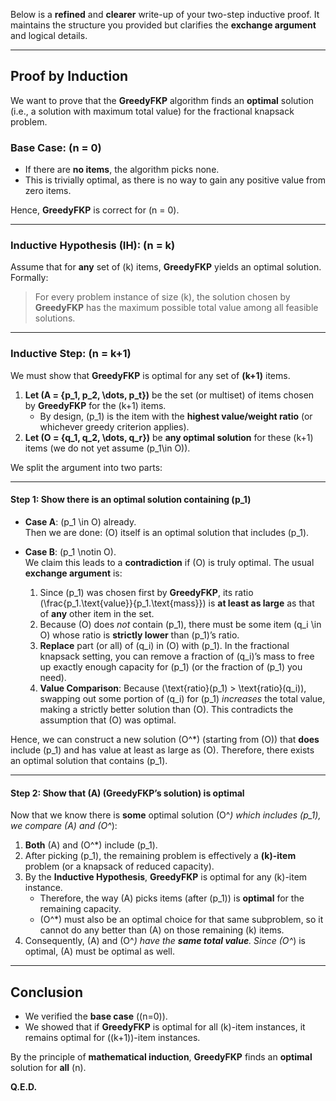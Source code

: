 Below is a **refined** and **clearer** write-up of your two-step inductive proof. It maintains the structure you provided but clarifies the **exchange argument** and logical details.

---

## **Proof by Induction**

We want to prove that the **GreedyFKP** algorithm finds an **optimal** solution (i.e., a solution with maximum total value) for the fractional knapsack problem.

### **Base Case: \(n = 0\)**

- If there are **no items**, the algorithm picks none.
- This is trivially optimal, as there is no way to gain any positive value from zero items.
  
Hence, **GreedyFKP** is correct for \(n = 0\).

---

### **Inductive Hypothesis (IH): \(n = k\)**

Assume that for **any** set of \(k\) items, **GreedyFKP** yields an optimal solution. Formally:

> For every problem instance of size \(k\), the solution chosen by **GreedyFKP** has the maximum possible total value among all feasible solutions.

---

### **Inductive Step: \(n = k+1\)**

We must show that **GreedyFKP** is optimal for any set of **\(k+1\)** items.

1. **Let \(A = \{p_1, p_2, \dots, p_t\}\)** be the set (or multiset) of items chosen by **GreedyFKP** for the \(k+1\) items.  
   - By design, \(p_1\) is the item with the **highest value/weight ratio** (or whichever greedy criterion applies).  
2. **Let \(O = \{q_1, q_2, \dots, q_r\}\)** be **any optimal solution** for these \(k+1\) items (we do not yet assume \(p_1\in O\)).

We split the argument into two parts:

---

#### **Step 1: Show there is an optimal solution containing \(p_1\)**

- **Case A**: \(p_1 \in O\) already.  
  Then we are done: \(O\) itself is an optimal solution that includes \(p_1\).

- **Case B**: \(p_1 \notin O\).  
  We claim this leads to a **contradiction** if \(O\) is truly optimal. The usual **exchange argument** is:

  1. Since \(p_1\) was chosen first by **GreedyFKP**, its ratio \(\frac{p_1.\text{value}}{p_1.\text{mass}}\) is **at least as large** as that of **any** other item in the set.  
  2. Because \(O\) does *not* contain \(p_1\), there must be some item \(q_i \in O\) whose ratio is **strictly lower** than \(p_1\)’s ratio.  
  3. **Replace** part (or all) of \(q_i\) in \(O\) with \(p_1\). In the fractional knapsack setting, you can remove a fraction of \(q_i\)’s mass to free up exactly enough capacity for \(p_1\) (or the fraction of \(p_1\) you need).  
  4. **Value Comparison**: Because \(\text{ratio}(p_1) > \text{ratio}(q_i)\), swapping out some portion of \(q_i\) for \(p_1\) *increases* the total value, making a strictly better solution than \(O\). This contradicts the assumption that \(O\) was optimal.

Hence, we can construct a new solution \(O^*\) (starting from \(O\)) that **does** include \(p_1\) and has value at least as large as \(O\). Therefore, there exists an optimal solution that contains \(p_1\).

---

#### **Step 2: Show that \(A\) (GreedyFKP’s solution) is optimal**

Now that we know there is **some** optimal solution \(O^*\) which includes \(p_1\), we compare \(A\) and \(O^*\):

1. **Both** \(A\) and \(O^*\) include \(p_1\).  
2. After picking \(p_1\), the remaining problem is effectively a **\(k\)-item** problem (or a knapsack of reduced capacity).  
3. By the **Inductive Hypothesis**, **GreedyFKP** is optimal for any \(k\)-item instance.  
   - Therefore, the way \(A\) picks items (after \(p_1\)) is **optimal** for the remaining capacity.  
   - \(O^*\) must also be an optimal choice for that same subproblem, so it cannot do any better than \(A\) on those remaining \(k\) items.  
4. Consequently, \(A\) and \(O^*\) have the **same total value**. Since \(O^*\) is optimal, \(A\) must be optimal as well.

---

## **Conclusion**

- We verified the **base case** \((n=0)\).  
- We showed that if **GreedyFKP** is optimal for all \(k\)-item instances, it remains optimal for \((k+1)\)-item instances.  

By the principle of **mathematical induction**, **GreedyFKP** finds an **optimal** solution for **all** \(n\). 

**Q.E.D.**